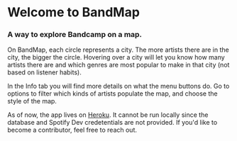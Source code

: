 # Welcome to BandMap
### A way to explore Bandcamp on a map.

On BandMap, each circle represents a city. The more artists there are in the city, the bigger the circle. Hovering over a city will let you know how many artists there are and which genres are most popular to make in that city (not based on listener habits).

In the Info tab you will find more details on what the menu buttons do. Go to options to filter which kinds of artists populate the map, and choose the style of the map.

As of now, the app lives on [Heroku]('https://bandmap-v1.herokuapp.com/). It cannot be run locally since the database and Spotify Dev credetentials are not provided. If you'd like to become a contributor, feel free to reach out.